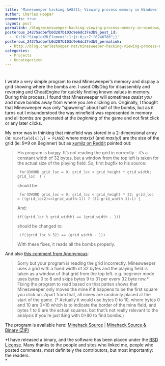 ```yaml
---
title: 'Minesweeper hacking &#8211; Viewing process memory in Windows'
author: Charles Hooper
comments: true
layout: post
permalink: /blog/minesweeper-hacking-viewing-process-memory-in-windows/
posterous_24275adbefb0d287b103c9e6dc37e3b9_post_id:
  - 'O:16:"SimpleXMLElement":1:{i:0;s:7:"8248786";}'
posterous_24275adbefb0d287b103c9e6dc37e3b9_permalink:
  - http://blog.charleshooper.net/minesweeper-hacking-viewing-process-memory-in
categories:
  - Projects
  - Uncategorized
---
```

# 

I wrote a very simple program to read Minesweeper’s memory and display a grid showing where the bombs are. I used OllyDbg for disassembly and reversing and CheatEngine for quickly finding known values in memory. During this process, I found that Minesweeper will sometimes *assist you* and move bombs away from where you are clicking on. Originally, I thought that Minesweeper was only “spawning” about half of the bombs, but as it turns out I misunderstood the way minefield was represented in memory and all bombs *are* generated at the *beginning* of the game and not first click or any later clicks.

My error was in thinking that minefield was stored in a 2-dimensional array (ie: `minefield[x][y] = FLAGS`) where *max(x)* (and *max(y)*) are the size of the grid (ie: 9×9 on Beginner) but as [xumiiz on Reddit][1] pointed out:

 [1]: http://www.reddit.com/user/xumiiz/

> His program is buggy. It’s not reading the grid in correctly – it’s a constant width of 32 bytes, but a window from the top left is taken for the actual size of the playing field. So, first bugfix to his source:
> 
> ` for(DWORD grid_loc = 0; grid_loc < grid_height * grid_width; grid_loc  ) {`
> 
> should be:
> 
> ` for(DWORD grid_loc = 0; grid_loc < grid_height * 32; grid_loc  = ((grid_loc2)==(grid_width-1)) ? (32-grid_width 1):1) {`
> 
> And:
> 
> `if((grid_loc % grid_width) == (grid_width - 1))`
> 
> should be changed to:
> 
> ` if((grid_loc % 32) == (grid_width - 1))`
> 
> With these fixes, it reads all the bombs properly.

And also [this comment from Anonymous][2]:

 [2]: http://www.subversity.net/reversing/hacking-minesweeper#comment-33

> Sorry but your program is reading the grid incorrectly. Minesweeper uses a grid with a fixed width of 32 bytes and the playing field is taken as a window of that grid from the top left. e.g. beginner mode uses bytes 0 to 8 and skips bytes 9 to 31 per every 32 byte row.* Fixing the program to read based on that patten shows that Minesweeper only moves the mine if it happens to be the first square you click on. Apart from that, all mines are randomly placed at the start of the game. (* Actually it would use bytes 0 to 10, where bytes 0 and 10 are 0×10 which is to indicate the border of the mine field, and bytes 1 to 9 are the actual squares. but that’s not really relevant to the analysis if you’re just &ing with 0×80 to find bombs.)

The program is available here: [Minehack Source][3] | [Minehack Source & Binary (ZIP)][4]

 [3]: http://cdn.subversity.net/minehack/minehack.cpp
 [4]: http://cdn.subversity.net/minehack/minehack.zip

*I have released a binary, and the software has been placed under the [BSD License][5]. Many thanks to the people and sites who linked me, people who posted comments, most definitely the contributors, but most importantly: the readers.  
*

 [5]: http://cdn.subversity.net/minehack/license.txt